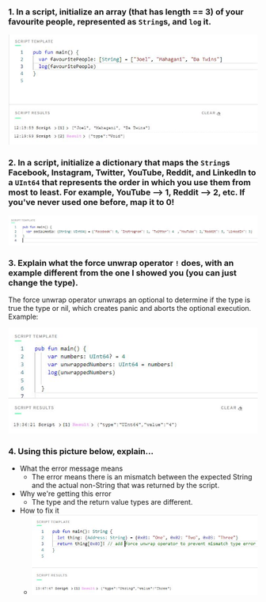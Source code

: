 ### 1. In a script, initialize an array (that has length == 3) of your favourite people, represented as `String`s, and `log` it.
![Quest_Chapter_2.d3_script.JPG](https://github.com/aim4skys/quest-submissions/blob/main/images/Quest_Chapter_2.d3_script.JPG)
### 2. In a script, initialize a dictionary that maps the `String`s Facebook, Instagram, Twitter, YouTube, Reddit, and LinkedIn to a `UInt64` that represents the order in which you use them from most to least. For example, YouTube --> 1, Reddit --> 2, etc. If you've never used one before, map it to 0!
![Quest_Chapter_2.d3_script(2).JPG](https://github.com/aim4skys/quest-submissions/blob/main/images/Quest_Chapter_2.d3_script(2).JPG)
### 3. Explain what the force unwrap operator `!` does, with an example different from the one I showed you (you can just change the type).
The force unwrap operator unwraps an optional to determine if the type is true the type or nil, which creates panic and aborts the optional execution.
Example:

![Quest_Chapter_2.d3_script(3).JPG](https://github.com/aim4skys/quest-submissions/blob/main/images/Quest_Chapter_2.d3_script(3).JPG)
### 4. Using this picture below, explain...
  - What the error message means
    - The error means there is an mismatch between the expected String and the actual non-String that was returned by the script.
  - Why we're getting this error
    - The type and the return value types are different.
  - How to fix it
    - ![Quest_Chapter_2.d3_script(4).JPG](https://github.com/aim4skys/quest-submissions/blob/main/images/Quest_Chapter_2.d3_script(4).JPG)
